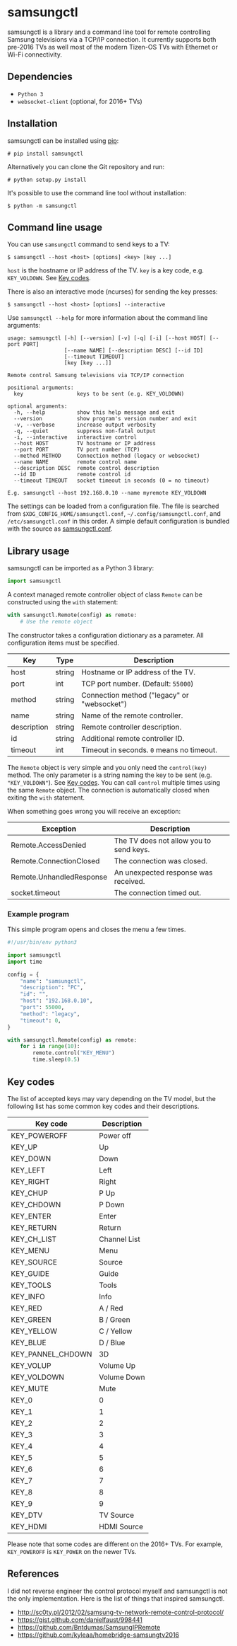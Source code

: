 samsungctl
==========
samsungctl is a library and a command line tool for remote controlling Samsung
televisions via a TCP/IP connection. It currently supports both pre-2016 TVs
as well most of the modern Tizen-OS TVs with Ethernet or Wi-Fi connectivity.

Dependencies
------------

- `Python 3`
- `websocket-client` (optional, for 2016+ TVs)

Installation
------------
samsungctl can be installed using [pip](https://pip.pypa.io/):

	# pip install samsungctl

Alternatively you can clone the Git repository and run:

	# python setup.py install

It's possible to use the command line tool without installation:

	$ python -m samsungctl

Command line usage
------------------

You can use `samsungctl` command to send keys to a TV:

	$ samsungctl --host <host> [options] <key> [key ...]

`host` is the hostname or IP address of the TV. `key` is a key code, e.g.
`KEY_VOLDOWN`. See [Key codes](#key-codes).

There is also an interactive mode (ncurses) for sending the key presses:

	$ samsungctl --host <host> [options] --interactive

Use `samsungctl --help` for more information about the command line arguments:

```
usage: samsungctl [-h] [--version] [-v] [-q] [-i] [--host HOST] [--port PORT]
                  [--name NAME] [--description DESC] [--id ID]
                  [--timeout TIMEOUT]
                  [key [key ...]]

Remote control Samsung televisions via TCP/IP connection

positional arguments:
  key                 keys to be sent (e.g. KEY_VOLDOWN)

optional arguments:
  -h, --help          show this help message and exit
  --version           show program's version number and exit
  -v, --verbose       increase output verbosity
  -q, --quiet         suppress non-fatal output
  -i, --interactive   interactive control
  --host HOST         TV hostname or IP address
  --port PORT         TV port number (TCP)
  --method METHOD     Connection method (legacy or websocket)
  --name NAME         remote control name
  --description DESC  remote control description
  --id ID             remote control id
  --timeout TIMEOUT   socket timeout in seconds (0 = no timeout)

E.g. samsungctl --host 192.168.0.10 --name myremote KEY_VOLDOWN
```

The settings can be loaded from a configuration file. The file is searched from
`$XDG_CONFIG_HOME/samsungctl.conf`, `~/.config/samsungctl.conf`, and
`/etc/samsungctl.conf` in this order. A simple default configuration is bundled
with the source as [samsungctl.conf](samsungctl.conf).

Library usage
-------------

samsungctl can be imported as a Python 3 library:

```python
import samsungctl
```

A context managed remote controller object of class `Remote` can be constructed
using the `with` statement:

```python
with samsungctl.Remote(config) as remote:
    # Use the remote object
```

The constructor takes a configuration dictionary as a parameter. All
configuration items must be specified.

| Key         | Type   | Description                                 |
| ----------- | ------ | -----------------------------------------   |
| host        | string | Hostname or IP address of the TV.           |
| port        | int    | TCP port number. (Default: `55000`)         |
| method      | string | Connection method ("legacy" or "websocket") |
| name        | string | Name of the remote controller.              |
| description | string | Remote controller description.              |
| id          | string | Additional remote controller ID.            |
| timeout     | int    | Timeout in seconds. `0` means no timeout.   |

The `Remote` object is very simple and you only need the `control(key)` method.
The only parameter is a string naming the key to be sent (e.g.
`"KEY_VOLDOWN"`). See [Key codes](#key-codes). You can call `control` multiple
times using the same `Remote` object. The connection is automatically closed
when exiting the `with` statement.

When something goes wrong you will receive an exception:

| Exception                | Description                             |
| ------------------------ | --------------------------------------- |
| Remote.AccessDenied      | The TV does not allow you to send keys. |
| Remote.ConnectionClosed  | The connection was closed.              |
| Remote.UnhandledResponse | An unexpected response was received.    |
| socket.timeout           | The connection timed out.               |

### Example program

This simple program opens and closes the menu a few times.

```python
#!/usr/bin/env python3

import samsungctl
import time

config = {
    "name": "samsungctl",
    "description": "PC",
    "id": "",
    "host": "192.168.0.10",
    "port": 55000,
    "method": "legacy",
    "timeout": 0,
}

with samsungctl.Remote(config) as remote:
    for i in range(10):
        remote.control("KEY_MENU")
        time.sleep(0.5)
```

Key codes
---------

The list of accepted keys may vary depending on the TV model, but the following
list has some common key codes and their descriptions.

| Key code          | Description  |
| ----------------- | ------------ |
| KEY_POWEROFF      | Power off    |
| KEY_UP            | Up           |
| KEY_DOWN          | Down         |
| KEY_LEFT          | Left         |
| KEY_RIGHT         | Right        |
| KEY_CHUP          | P Up         |
| KEY_CHDOWN        | P Down       |
| KEY_ENTER         | Enter        |
| KEY_RETURN        | Return       |
| KEY_CH_LIST       | Channel List |
| KEY_MENU          | Menu         |
| KEY_SOURCE        | Source       |
| KEY_GUIDE         | Guide        |
| KEY_TOOLS         | Tools        |
| KEY_INFO          | Info         |
| KEY_RED           | A / Red      |
| KEY_GREEN         | B / Green    |
| KEY_YELLOW        | C / Yellow   |
| KEY_BLUE          | D / Blue     |
| KEY_PANNEL_CHDOWN | 3D           |
| KEY_VOLUP         | Volume Up    |
| KEY_VOLDOWN       | Volume Down  |
| KEY_MUTE          | Mute         |
| KEY_0             | 0            |
| KEY_1             | 1            |
| KEY_2             | 2            |
| KEY_3             | 3            |
| KEY_4             | 4            |
| KEY_5             | 5            |
| KEY_6             | 6            |
| KEY_7             | 7            |
| KEY_8             | 8            |
| KEY_9             | 9            |
| KEY_DTV           | TV Source    |
| KEY_HDMI          | HDMI Source  |

Please note that some codes are different on the 2016+ TVs. For example, `KEY_POWEROFF` is `KEY_POWER` on the newer TVs.

References
----------
I did not reverse engineer the control protocol myself and samsungctl is not
the only implementation. Here is the list of things that inspired samsungctl.

- http://sc0ty.pl/2012/02/samsung-tv-network-remote-control-protocol/
- https://gist.github.com/danielfaust/998441
- https://github.com/Bntdumas/SamsungIPRemote
- https://github.com/kyleaa/homebridge-samsungtv2016
